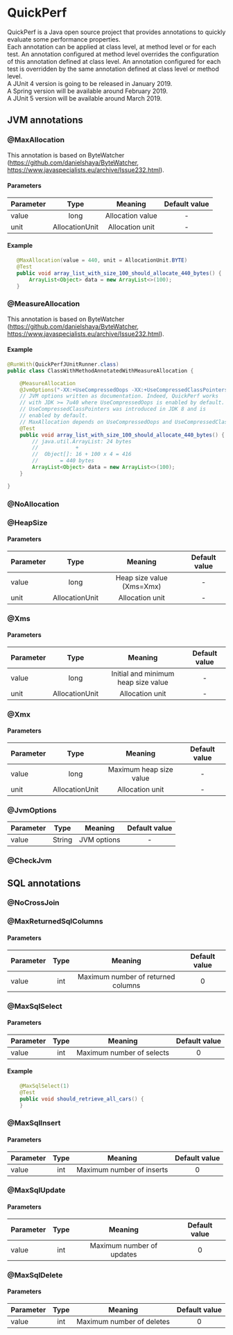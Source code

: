 # QuickPerf
QuickPerf is a Java open source project that provides annotations to quickly evaluate some performance properties. <br>
Each annotation can be applied at class level, at method level or for each test.
An annotation configured at method level overrides the configuration of this annotation defined at class level. An annotation configured for each test is overridden by the same annotation defined at class level or method level. <br>
A JUnit 4 version is going to be released in January 2019.<br>
A Spring version will be available around February 2019.<br>
A JUnit 5 version will be available around March 2019.<br>

## JVM annotations
### @MaxAllocation
This annotation is based on ByteWatcher (https://github.com/danielshaya/ByteWatcher, https://www.javaspecialists.eu/archive/Issue232.html).
#### Parameters 
|Parameter  |Type           | Meaning          | Default value  |
| -------- |:--------------:|:----------------:| :-------------:|
| value    | long           |Allocation value  |        -       |
| unit     | AllocationUnit |Allocation unit   |        -       |
#### Example
 ```java
    @MaxAllocation(value = 440, unit = AllocationUnit.BYTE)
    @Test
    public void array_list_with_size_100_should_allocate_440_bytes() {
        ArrayList<Object> data = new ArrayList<>(100);
    }
  ```
### @MeasureAllocation
This annotation is based on ByteWatcher (https://github.com/danielshaya/ByteWatcher, https://www.javaspecialists.eu/archive/Issue232.html).
#### Example
```java
@RunWith(QuickPerfJUnitRunner.class)
public class ClassWithMethodAnnotatedWithMeasureAllocation {

    @MeasureAllocation
    @JvmOptions("-XX:+UseCompressedOops -XX:+UseCompressedClassPointers")
    // JVM options written as documentation. Indeed, QuickPerf works
    // with JDK >= 7u40 where UseCompressedOops is enabled by default.
    // UseCompressedClassPointers was introduced in JDK 8 and is
    // enabled by default.
    // MaxAllocation depends on UseCompressedOops and UseCompressedClassPointers.
    @Test
    public void array_list_with_size_100_should_allocate_440_bytes() {
        // java.util.ArrayList: 24 bytes
        //            +
        //  Object[]: 16 + 100 x 4 = 416
        //       = 440 bytes
        ArrayList<Object> data = new ArrayList<>(100);
    }

}
```
### @NoAllocation

### @HeapSize
#### Parameters 
|Parameter  |Type           | Meaning                  | Default value  |
| -------- |:--------------:|:------------------------:| :-------------:|
| value    | long           |Heap size value (Xms=Xmx) |        -       |
| unit     | AllocationUnit |Allocation unit           |        -       |
### @Xms
#### Parameters 
|Parameter  |Type           | Meaning                            | Default value |
| -------- |:--------------:|:----------------------------------:|:-------------:|
| value    | long           |Initial and minimum heap size value |        -      |
| unit     | AllocationUnit |Allocation unit                     |        -      |
### @Xmx
#### Parameters 
|Parameter  |Type           | Meaning                 | Default value |
| -------- |:--------------:|:-----------------------:|:-------------:|
| value    | long           |Maximum heap size value  |        -      |
| unit     | AllocationUnit |Allocation unit          |        -      |

### @JvmOptions
|Parameter  |Type           | Meaning       | Default value |
| -------- |:--------------:|:-------------:|:-------------:|
| value    | String           |JVM options  |      -        |

### @CheckJvm

## SQL annotations
### @NoCrossJoin
### @MaxReturnedSqlColumns
#### Parameters 
|Parameter  |Type| Meaning                             | Default value  |
| --------  |:---:|:----------------------------------:|:--------------:|
| value     | int |Maximum number of returned columns  |        0       |
### @MaxSqlSelect
#### Parameters 
|Parameter  |Type| Meaning                   | Default value  |
| -------- |:---:|:-------------------------:|:--------------:|
| value    | int |Maximum number of selects  |        0       |

#### Example
```java
    @MaxSqlSelect(1)
    @Test
    public void should_retrieve_all_cars() {	
	}
```
### @MaxSqlInsert
#### Parameters
|Parameter  |Type| Meaning                   | Default value  |
| -------- |:---:|:-------------------------:|:--------------:|
| value    | int |Maximum number of inserts  |        0       |
### @MaxSqlUpdate
#### Parameters
|Parameter  |Type| Meaning                   | Default value  |
| -------- |:---:|:-------------------------:|:--------------:|
| value    | int |Maximum number of updates  |        0       |
### @MaxSqlDelete
#### Parameters
|Parameter  |Type| Meaning                   | Default value  |
| -------- |:---:|:-------------------------:|:--------------:|
| value    | int |Maximum number of deletes  |        0       |1. 1. ## ## 